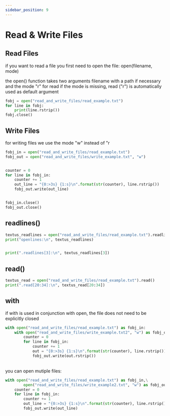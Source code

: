 ```yaml
---
sidebar_position: 9
---
```


# Read & Write Files

## Read Files

if you want to read a file you first need to open the file:
open(filename, mode)

the open() function takes two arguments
filename with a path if necessary
and the mode "r" for read
if the mode is missing, read ("r") is automatically used as default argument

```py
fobj = open("read_and_write_files/read_example.txt")
for line in fobj:
    print(line.rstrip())
fobj.close()
```

## Write Files

for writing files we use the mode "w" instead of "r

```py
fobj_in = open("read_and_write_files/read_example.txt")
fobj_out = open("read_and_write_files/write_example.txt", "w")


counter = 0
for line in fobj_in:
    counter += 1
    out_line = "{0:>3s} {1:s}\n".format(str(counter), line.rstrip())
    fobj_out.write(out_line)


fobj_in.close()
fobj_out.close()
```

## readlines()

```py
textus_readlines = open("read_and_write_files/read_example.txt").readlines()
print("openlines:\n", textus_readlines)


print(".readlines[3]:\n", textus_readlines[3])
```

## read()

```py
textus_read = open("read_and_write_files/read_example.txt").read()
print(".read[20:34]:\n", textus_read[20:34])
```

## with

if with is used in conjunction with open, the file does not need to be explicitly closed

```py
with open("read_and_write_files/read_example.txt") as fobj_in:
    with open("read_and_write_files/write_example.txt2", "w") as fobj_out:
        counter = 0
        for line in fobj_in:
            counter += 1
            out = "{0:>3s} {1:s}\n".format(str(counter), line.rstrip())
            fobj_out.write(out.rstrip())
```

<br />
you can open mutiple files:

```py
with open("read_and_write_files/read_example.txt") as fobj_in,\
        open("read_and_write_files/write_example2.txt", "w") as fobj_out:
    counter = 0
    for line in fobj_in:
        counter += 1
        out_line = "{0:>3s} {1:s}\n".format(str(counter), line.rstrip())
        fobj_out.write(out_line)
```
